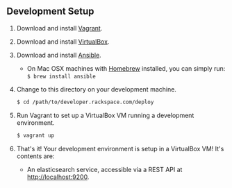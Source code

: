## Development Setup

1. Download and install [Vagrant](http://www.vagrantup.com/downloads.html).

2. Download and install [VirtualBox](https://www.virtualbox.org/wiki/Downloads).

3. Download and install [Ansible](http://docs.ansible.com/intro_installation.html#installing-the-control-machine).
   * On Mac OSX machines with [Homebrew](http://brew.sh/) installed, you can simply run: `$ brew install ansible`

4. Change to this directory on your development machine.

    ```bash
    $ cd /path/to/developer.rackspace.com/deploy
    ```

5. Run Vagrant to set up a VirtualBox VM running a development environment.

    ```bash
    $ vagrant up
    ```

6. That's it! Your development environment is setup in a VirtualBox VM! It's contents are:
   * An elasticsearch service, accessible via a REST API at [http://localhost:9200](http://localhost:9200).

